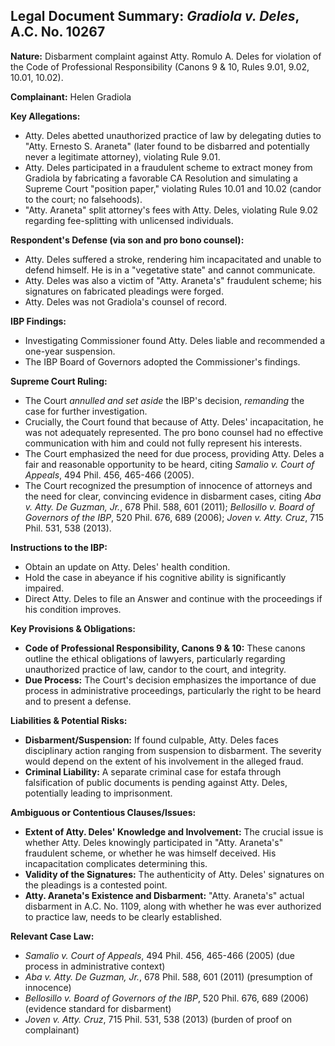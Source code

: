 ## Legal Document Summary: *Gradiola v. Deles*, A.C. No. 10267

**Nature:** Disbarment complaint against Atty. Romulo A. Deles for violation of the Code of Professional Responsibility (Canons 9 & 10, Rules 9.01, 9.02, 10.01, 10.02).

**Complainant:** Helen Gradiola

**Key Allegations:**
*   Atty. Deles abetted unauthorized practice of law by delegating duties to "Atty. Ernesto S. Araneta" (later found to be disbarred and potentially never a legitimate attorney), violating Rule 9.01.
*   Atty. Deles participated in a fraudulent scheme to extract money from Gradiola by fabricating a favorable CA Resolution and simulating a Supreme Court "position paper," violating Rules 10.01 and 10.02 (candor to the court; no falsehoods).
*   "Atty. Araneta" split attorney's fees with Atty. Deles, violating Rule 9.02 regarding fee-splitting with unlicensed individuals.

**Respondent's Defense (via son and pro bono counsel):**
*   Atty. Deles suffered a stroke, rendering him incapacitated and unable to defend himself.  He is in a "vegetative state" and cannot communicate.
*   Atty. Deles was also a victim of "Atty. Araneta's" fraudulent scheme; his signatures on fabricated pleadings were forged.
*   Atty. Deles was not Gradiola's counsel of record.

**IBP Findings:**
*   Investigating Commissioner found Atty. Deles liable and recommended a one-year suspension.
*   The IBP Board of Governors adopted the Commissioner's findings.

**Supreme Court Ruling:**
*   The Court *annulled and set aside* the IBP's decision, *remanding* the case for further investigation.
*   Crucially, the Court found that because of Atty. Deles' incapacitation, he was not adequately represented. The pro bono counsel had no effective communication with him and could not fully represent his interests.
*   The Court emphasized the need for due process, providing Atty. Deles a fair and reasonable opportunity to be heard, citing *Samalio v. Court of Appeals*, 494 Phil. 456, 465-466 (2005).
*   The Court recognized the presumption of innocence of attorneys and the need for clear, convincing evidence in disbarment cases, citing  *Aba v. Atty. De Guzman, Jr.*, 678 Phil. 588, 601 (2011); *Bellosillo v. Board of Governors of the IBP*, 520 Phil. 676, 689 (2006); *Joven v. Atty. Cruz*, 715 Phil. 531, 538 (2013).

**Instructions to the IBP:**
*   Obtain an update on Atty. Deles' health condition.
*   Hold the case in abeyance if his cognitive ability is significantly impaired.
*   Direct Atty. Deles to file an Answer and continue with the proceedings if his condition improves.

**Key Provisions & Obligations:**
*   **Code of Professional Responsibility, Canons 9 & 10:** These canons outline the ethical obligations of lawyers, particularly regarding unauthorized practice of law, candor to the court, and integrity.
*   **Due Process:** The Court's decision emphasizes the importance of due process in administrative proceedings, particularly the right to be heard and to present a defense.

**Liabilities & Potential Risks:**
*   **Disbarment/Suspension:** If found culpable, Atty. Deles faces disciplinary action ranging from suspension to disbarment.  The severity would depend on the extent of his involvement in the alleged fraud.
*   **Criminal Liability:** A separate criminal case for estafa through falsification of public documents is pending against Atty. Deles, potentially leading to imprisonment.

**Ambiguous or Contentious Clauses/Issues:**
*   **Extent of Atty. Deles' Knowledge and Involvement:** The crucial issue is whether Atty. Deles knowingly participated in "Atty. Araneta's" fraudulent scheme, or whether he was himself deceived.  His incapacitation complicates determining this.
*   **Validity of the Signatures:** The authenticity of Atty. Deles' signatures on the pleadings is a contested point.
*   **Atty. Araneta's Existence and Disbarment:** "Atty. Araneta's" actual disbarment in A.C. No. 1109, along with whether he was ever authorized to practice law, needs to be clearly established.

**Relevant Case Law:**
*   *Samalio v. Court of Appeals*, 494 Phil. 456, 465-466 (2005) (due process in administrative context)
*   *Aba v. Atty. De Guzman, Jr.*, 678 Phil. 588, 601 (2011) (presumption of innocence)
*   *Bellosillo v. Board of Governors of the IBP*, 520 Phil. 676, 689 (2006) (evidence standard for disbarment)
*   *Joven v. Atty. Cruz*, 715 Phil. 531, 538 (2013) (burden of proof on complainant)
